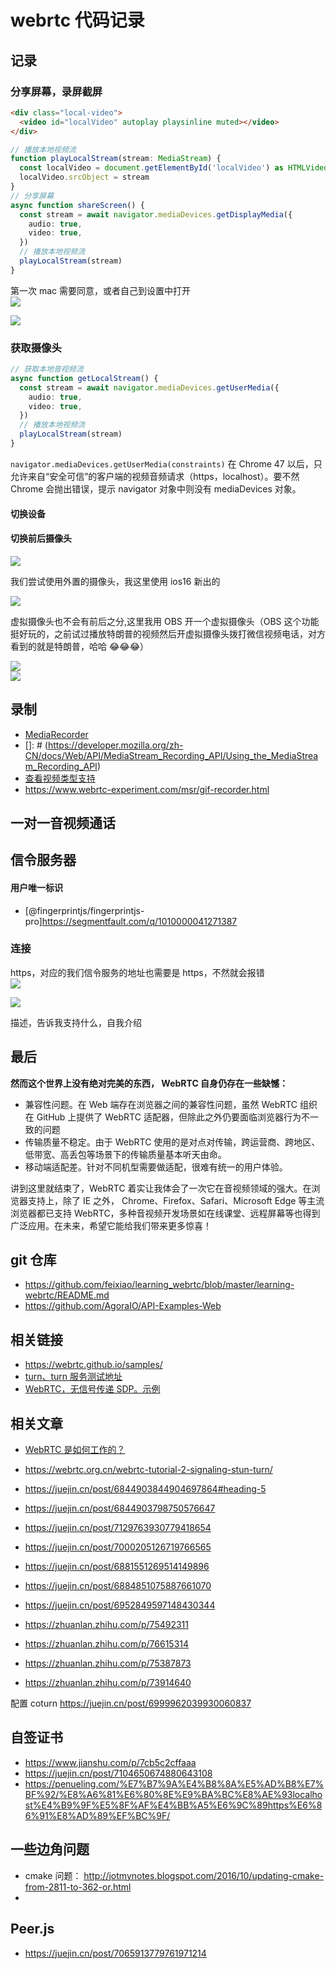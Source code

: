 # webrtc 代码记录

## 记录

### 分享屏幕，录屏截屏

```html
<div class="local-video">
  <video id="localVideo" autoplay playsinline muted></video>
</div>
```

```typescript
// 播放本地视频流
function playLocalStream(stream: MediaStream) {
  const localVideo = document.getElementById('localVideo') as HTMLVideoElement
  localVideo.srcObject = stream
}
// 分享屏幕
async function shareScreen() {
  const stream = await navigator.mediaDevices.getDisplayMedia({
    audio: true,
    video: true,
  })
  // 播放本地视频流
  playLocalStream(stream)
}
```

第一次 mac 需要同意，或者自己到设置中打开  
![](https://assets.fedtop.com/picbed/202209142011041.png)

![](https://assets.fedtop.com/picbed/202209142019128.png)

### 获取摄像头

```typescript
// 获取本地音视频流
async function getLocalStream() {
  const stream = await navigator.mediaDevices.getUserMedia({
    audio: true,
    video: true,
  })
  // 播放本地视频流
  playLocalStream(stream)
}
```

`navigator.mediaDevices.getUserMedia(constraints)` 在 Chrome 47 以后，只允许来自“安全可信”的客户端的视频音频请求（https，localhost）。要不然 Chrome 会抛出错误，提示 navigator 对象中则没有 mediaDevices 对象。

#### 切换设备

#### 切换前后摄像头

![](https://assets.fedtop.com/picbed/202209142144928.png)

我们尝试使用外置的摄像头，我这里使用 ios16 新出的

![](https://assets.fedtop.com/picbed/202209142147208.png)

虚拟摄像头也不会有前后之分,这里我用 OBS 开一个虚拟摄像头（OBS 这个功能挺好玩的，之前试过播放特朗普的视频然后开虚拟摄像头拨打微信视频电话，对方看到的就是特朗普，哈哈 😂😂😂）

![](https://assets.fedtop.com/picbed/202209142154040.png)  
![](https://assets.fedtop.com/picbed/202209142153213.png)

## 录制

- [MediaRecorder](https://developer.mozilla.org/zh-CN/docs/Web/API/MediaRecorder)
- []: # (https://developer.mozilla.org/zh-CN/docs/Web/API/MediaStream_Recording_API/Using_the_MediaStream_Recording_API)
- [查看视频类型支持](https://cconcolato.github.io/media-mime-support/)
- https://www.webrtc-experiment.com/msr/gif-recorder.html

## 一对一音视频通话

## 信令服务器

#### 用户唯一标识

- [@fingerprintjs/fingerprintjs-pro]https://segmentfault.com/q/1010000041271387

### 连接

https，对应的我们信令服务的地址也需要是 https，不然就会报错  
![](https://assets.fedtop.com/picbed/202209152158537.png)

![](https://assets.fedtop.com/picbed/202209150123502.png)

描述，告诉我支持什么，自我介绍

## 最后

**然而这个世界上没有绝对完美的东西， WebRTC 自身仍存在一些缺憾：**

- 兼容性问题。在 Web 端存在浏览器之间的兼容性问题，虽然 WebRTC 组织在 GitHub 上提供了 WebRTC 适配器，但除此之外仍要面临浏览器行为不一致的问题
- 传输质量不稳定。由于 WebRTC 使用的是对点对传输，跨运营商、跨地区、低带宽、高丢包等场景下的传输质量基本听天由命。
- 移动端适配差。针对不同机型需要做适配，很难有统一的用户体验。

讲到这里就结束了，WebRTC 着实让我体会了一次它在音视频领域的强大。在浏览器支持上，除了 IE 之外， Chrome、Firefox、Safari、Microsoft Edge 等主流浏览器都已支持 WebRTC，多种音视频开发场景如在线课堂、远程屏幕等也得到广泛应用。在未来，希望它能给我们带来更多惊喜！

## git 仓库

- https://github.com/feixiao/learning_webrtc/blob/master/learning-webrtc/README.md
- https://github.com/AgoraIO/API-Examples-Web

## 相关链接

- https://webrtc.github.io/samples/
- [turn、turn 服务测试地址](https://webrtc.github.io/samples/src/content/peerconnection/trickle-ice/)
- [WebRTC，无信号传递 SDP。示例](https://divanov11.github.io/WebRTC-Simple-SDP-Handshake-Demo/)

## 相关文章

- [WebRTC 是如何工作的？](https://www.agora.io/cn/community/blog-121-category-24640)
- https://webrtc.org.cn/webrtc-tutorial-2-signaling-stun-turn/
- https://juejin.cn/post/6844903844904697864#heading-5

- https://juejin.cn/post/6844903798750576647
- https://juejin.cn/post/7129763930779418654
- https://juejin.cn/post/7000205126719766565
- https://juejin.cn/post/6881551269514149896
- https://juejin.cn/post/6884851075887661070
- https://juejin.cn/post/6952849597148430344

- https://zhuanlan.zhihu.com/p/75492311
- https://zhuanlan.zhihu.com/p/76615314
- https://zhuanlan.zhihu.com/p/75387873
- https://zhuanlan.zhihu.com/p/73914640

配置 coturn https://juejin.cn/post/6999962039930060837

## 自签证书

- https://www.jianshu.com/p/7cb5c2cffaaa
- https://juejin.cn/post/7104650674880643108
- https://penueling.com/%E7%B7%9A%E4%B8%8A%E5%AD%B8%E7%BF%92/%E8%A6%81%E6%80%8E%E9%BA%BC%E8%AE%93localhost%E4%B9%9F%E5%8F%AF%E4%BB%A5%E6%9C%89https%E6%86%91%E8%AD%89%EF%BC%9F/

## 一些边角问题

- cmake 问题： http://jotmynotes.blogspot.com/2016/10/updating-cmake-from-2811-to-362-or.html
- [](https://juejin.cn/post/7071910670056292389)

## Peer.js

- https://juejin.cn/post/7065913779761971214
